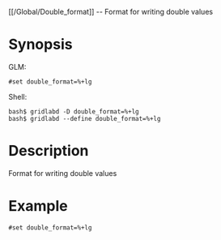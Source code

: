 [[/Global/Double_format]] -- Format for writing double values

# Synopsis
GLM:
~~~
#set double_format=%+lg
~~~
Shell:
~~~
bash$ gridlabd -D double_format=%+lg
bash$ gridlabd --define double_format=%+lg
~~~

# Description

Format for writing double values

# Example

~~~
#set double_format=%+lg
~~~
